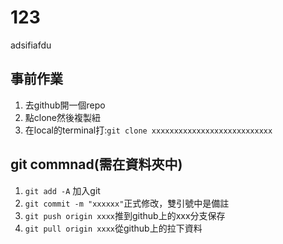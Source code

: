 # 123
adsifiafdu
## 事前作業
1. 去github開一個repo
2. 點clone然後複製紐
3. 在local的terminal打:```git clone xxxxxxxxxxxxxxxxxxxxxxxxxxx```
## git commnad(需在資料夾中)
1.  ```git add -A``` 加入git
2.  ```git commit -m "xxxxxx"```正式修改，雙引號中是備註
3.  ```git push origin xxxx```推到github上的xxx分支保存
4.  ```git pull origin xxxx```從github上的拉下資料
